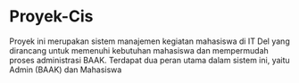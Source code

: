 # Proyek-Cis
Proyek ini merupakan sistem manajemen kegiatan mahasiswa di IT Del yang dirancang untuk memenuhi kebutuhan mahasiswa dan mempermudah proses administrasi BAAK. Terdapat dua peran utama dalam sistem ini, yaitu Admin (BAAK) dan Mahasiswa
